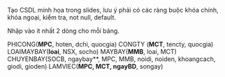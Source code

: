 Tạo CSDL minh họa trong slides, lưu ý phải có các ràng buộc khóa chính, khóa ngoại, kiểm tra, not null, default.

Nhập vào ít nhất 2 dòng cho mỗi bảng.

​​PHICONG(**MPC**, hoten, dchi, quocgia)
CONGTY (**MCT**, tencty, quocgia)
LOAIMAYBAY(**loai**, NSX, socho)
MAYBAY(**MMB**, loai, MCT)
CHUYENBAY(SOCB, ngaybay**, MPC, MMB, noidi, noiden, khoangcach, giodi, gioden)
LAMVIEC(**MPC, MCT, ngayBD**, songay)

